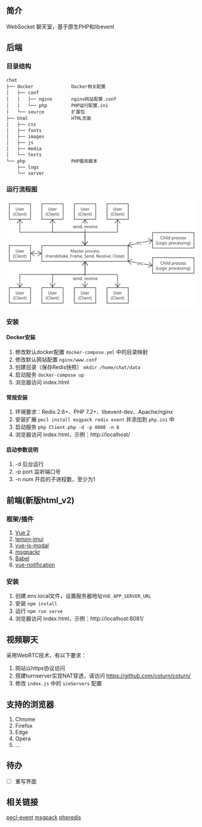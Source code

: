 ## 简介
WebSocket 聊天室，基于原生PHP和libevent

## 后端
### 目录结构
```
chat
├── docker              Docker相关配置
│   ├── conf
│   │   ├── nginx       nginx网站配置.conf
│   │   └── php         PHP运行配置.ini
│   └── source          扩展包
├── html                HTML页面
│   ├── css
│   ├── fonts
│   ├── images
│   ├── js
│   ├── media
│   └── tests
└── php                 PHP服务脚本
    ├── logs
    └── server
```

### 运行流程图
![流程图](./doc/flowchart.png "flowchart")

### 安装
#### Docker安装
1. 修改默认docker配置 `docker-compose.yml` 中的目录映射
2. 修改默认网站配置 `nginx/www.conf`
3. 创建目录（保存Redis快照） `mkdir /home/chat/data`
4. 启动服务 `docker-compose up`
5. 浏览器访问 index.html

#### 常规安装
1. 环境要求：Redis 2.6+、PHP 7.2+、libevent-dev、Apache/nginx
2. 安装扩展 `pecl install msgpack redis event` 并添加到 `php.ini` 中
3. 启动服务 `php Client.php -d -p 8080 -n 8`
4. 浏览器访问 index.html，示例：http://localhost/

#### 启动参数说明
1. -d 后台运行
2. -p port 监听端口号
3. -n num 开启的子进程数，至少为1

## 前端(新版html_v2)
### 框架/插件
1. [Vue 2](https://v2.cn.vuejs.org/)
2. [lemon-imui](https://www.npmjs.com/package/lemon-imui)
3. [vue-js-modal](https://www.npmjs.com/package/vue-js-modal)
4. [msgpackr](https://www.npmjs.com/package/msgpackr)
5. [Babel](https://babel.nodejs.cn/docs/)
6. [vue-notification](https://www.npmjs.com/package/vue-notification)

### 安装
1. 创建.env.local文件，设置服务器地址`VUE_APP_SERVER_URL`
2. 安装 `npm install`
3. 运行 `npm run serve`
4. 浏览器访问 index.html，示例：http://localhost:8081/

## 视频聊天
采用WebRTC技术，有以下要求：
1. 网站以https协议访问
2. 搭建turnserver实现NAT穿透，请访问 https://github.com/coturn/coturn/
3. 修改 `index.js` 中的 `iceServers` 配置

## 支持的浏览器
1. Chrome
2. Firefox
3. Edge
4. Opera
5. ...

## 待办
- [ ] 重写界面

## 相关链接
[pecl-event](https://bitbucket.org/osmanov/pecl-event)
[msgpack](https://github.com/msgpack/msgpack-php)
[phpredis](https://github.com/phpredis/phpredis/)